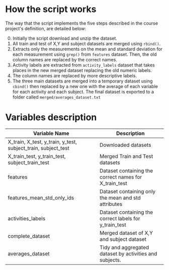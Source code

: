 # How the script works

The way that the script implements the five steps described in the course project's definition, are detailed below:


0. Initially the script download and unzip the dataset.
1. All train and test of X,Y and subject datasets are merged using `rbind()`.
2. Extracts only the measurements on the mean and standard deviation for each measurement using `grep()` from `features` dataset. Then, the old column names are replaced by the correct names.
3. Activity labels are extracted from `activity_labels` dataset that takes places in the new merged dataset replacing the old numeric labels.
4. The column names are replaced by more descriptive labels.
5. The three main datasets are merged into a temporary dataset using `cbind()` then replaced by a new one with the average of each variable for each activity and each subject. The final dataset is exported to a folder called `merged/averages_dataset.txt`

# Variables description

Variable Name  | Description
------------- | -------------
X_train, X_test, y_train, y_test, subject_train, subject_test  | Downloaded datasets
X_train_test, y_train_test, subject_train_test  | Merged Train and Test datasets
features | Dataset containing the correct names for X_train_test
features_mean_std_only_ids | Dataset containing only the mean and std attributes
activities_labels | Dataset containing the correct labels for y_train_test
complete_dataset | Merged dataset of X,Y and subject dataset
averages_dataset | Tidy and aggregated dataset by activities and subjects.

